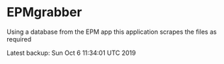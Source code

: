 # EPMgrabber
Using a database from the EPM app this application scrapes the files as required


Latest backup: Sun Oct 6 11:34:01 UTC 2019
